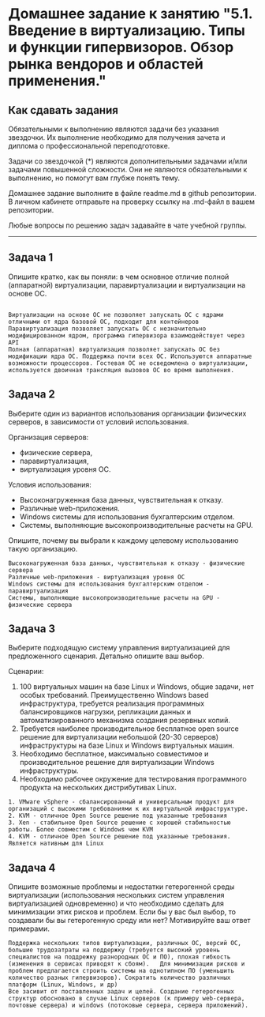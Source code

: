 
# Домашнее задание к занятию "5.1. Введение в виртуализацию. Типы и функции гипервизоров. Обзор рынка вендоров и областей применения."


## Как сдавать задания

Обязательными к выполнению являются задачи без указания звездочки. Их выполнение необходимо для получения зачета и диплома о профессиональной переподготовке.

Задачи со звездочкой (*) являются дополнительными задачами и/или задачами повышенной сложности. Они не являются обязательными к выполнению, но помогут вам глубже понять тему.

Домашнее задание выполните в файле readme.md в github репозитории. В личном кабинете отправьте на проверку ссылку на .md-файл в вашем репозитории.

Любые вопросы по решению задач задавайте в чате учебной группы.

---

## Задача 1

Опишите кратко, как вы поняли: в чем основное отличие полной (аппаратной) виртуализации, паравиртуализации и виртуализации на основе ОС.
```

Виртуализации на основе ОС не позволяет запускать ОС с ядрами отличными от ядра базовой ОС, подходит для контейнеров
Паравиртуализация позволяет запускать ОС с незначительно модифицированном ядром, программа гипервизора взаимодействует через API
Полная (аппаратная) виртуализация позволяет запускать ОС без модификации ядра ОС. Поддержка почти всех ОС. Используются аппаратные возможности процессоров. Гостевая ОС не осведомлена о виртуализации, используется двоичная трансляция вызовов ОС во время выполнения.

```

## Задача 2

Выберите один из вариантов использования организации физических серверов, в зависимости от условий использования.

Организация серверов:
- физические сервера,
- паравиртуализация,
- виртуализация уровня ОС.

Условия использования:
- Высоконагруженная база данных, чувствительная к отказу.
- Различные web-приложения.
- Windows системы для использования бухгалтерским отделом.
- Системы, выполняющие высокопроизводительные расчеты на GPU.

Опишите, почему вы выбрали к каждому целевому использованию такую организацию.
```
Высоконагруженная база данных, чувствительная к отказу - физические сервера
Различные web-приложения - виртуализация уровня ОС
Windows системы для использования бухгалтерским отделом - паравиртуализация
Системы, выполняющие высокопроизводительные расчеты на GPU - физические сервера
```
## Задача 3

Выберите подходящую систему управления виртуализацией для предложенного сценария. Детально опишите ваш выбор.

Сценарии:

1. 100 виртуальных машин на базе Linux и Windows, общие задачи, нет особых требований. Преимущественно Windows based инфраструктура, требуется реализация программных балансировщиков нагрузки, 
репликации данных и автоматизированного механизма создания резервных копий.
2. Требуется наиболее производительное бесплатное open source решение для виртуализации небольшой (20-30 серверов) инфраструктуры на базе Linux и Windows виртуальных машин.
3. Необходимо бесплатное, максимально совместимое и производительное решение для виртуализации Windows инфраструктуры.
4. Необходимо рабочее окружение для тестирования программного продукта на нескольких дистрибутивах Linux.
```
1. VMware vSphere - сбалансированный и универсальным продукт для организаций с высокими требованиями к их виртуальной инфраструктуре.
2. KVM - отличное Open Source решение под указанные требования
3. Xen - стабильное Open Source решение с хорошей стабильностью работы. Более совместим с Windows чем KVM
4. KVM - отличное Open Source решение под указанные требования. Является нативным для Linux
```
## Задача 4

Опишите возможные проблемы и недостатки гетерогенной среды виртуализации (использования нескольких систем управления виртуализацией одновременно) и что необходимо сделать для минимизации этих рисков и проблем. Если бы у вас был выбор, то создавали бы вы гетерогенную среду или нет? Мотивируйте ваш ответ примерами.
```
Поддержка нескольких типов виртуализации, различных ОС, версий ОС, большие трудозатраты на поддержку (требуется высокий уровень специалистов на поддрежку разнородных ОС и ПО), плохая гибкость (изменения в сервисах приводят к сбоям).   Для минимизации рисков и проблем предлагается строить системы на однотипном ПО (уменьшить количество разных гипервизоров). Сократить количество различных платформ (Linux, Windows, и др)
Все засивит от поставленных задач и целей. Создание гетерогенных структур обосновано в случае Linux серверов (к примеру web-сервера, почтовые сервера) и windows (потоковые сервера, сервера приложений).

```
